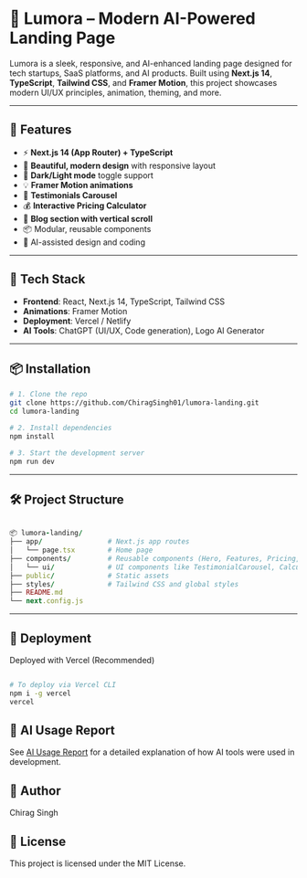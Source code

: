 # 🌟 Lumora – Modern AI-Powered Landing Page

Lumora is a sleek, responsive, and AI-enhanced landing page designed for tech startups, SaaS platforms, and AI products. Built using **Next.js 14**, **TypeScript**, **Tailwind CSS**, and **Framer Motion**, this project showcases modern UI/UX principles, animation, theming, and more.

---

## 🚀 Features

- ⚡ **Next.js 14 (App Router) + TypeScript**
- 🎨 **Beautiful, modern design** with responsive layout
- 🌙 **Dark/Light mode** toggle support
- 💡 **Framer Motion animations**
- 💬 **Testimonials Carousel**
- 💰 **Interactive Pricing Calculator**
- 📝 **Blog section with vertical scroll**
- 📦 Modular, reusable components
- 🧠 AI-assisted design and coding

---

## 🧰 Tech Stack

- **Frontend**: React, Next.js 14, TypeScript, Tailwind CSS
- **Animations**: Framer Motion
- **Deployment**: Vercel / Netlify
- **AI Tools**: ChatGPT (UI/UX, Code generation), Logo AI Generator

---

## 📦 Installation

```bash
# 1. Clone the repo
git clone https://github.com/ChiragSingh01/lumora-landing.git
cd lumora-landing

# 2. Install dependencies
npm install

# 3. Start the development server
npm run dev
```
---

##  🛠 Project Structure

``` ruby

📦 lumora-landing/
├── app/                # Next.js app routes
│   └── page.tsx        # Home page
├── components/         # Reusable components (Hero, Features, Pricing, etc.)
│   └── ui/             # UI components like TestimonialCarousel, Calculator
├── public/             # Static assets
├── styles/             # Tailwind CSS and global styles
├── README.md
└── next.config.js

```
---
## 📍 Deployment
Deployed with Vercel (Recommended)

```bash

# To deploy via Vercel CLI
npm i -g vercel
vercel

```

## 📄 AI Usage Report

See [AI Usage Report](./AI_Usage.md) for a detailed explanation of how AI tools were used in development.

## 👤 Author
Chirag Singh


## 📃 License
This project is licensed under the MIT License.

